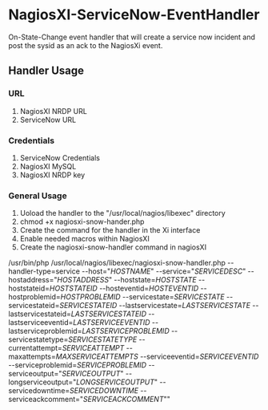 # NagiosXI-ServiceNow-EventHandler
On-State-Change event handler that will create a service now incident and post the sysid as an ack to the NagiosXi event.

## Handler Usage

### URL
1. NagiosXI NRDP URL
2. ServiceNow URL

### Credentials
1. ServiceNow Credentials
2. NagiosXI MySQL
3. NagiosXI NRDP key

### General Usage
1. Uoload the handler to the "/usr/local/nagios/libexec" directory
2. chmod +x nagiosxi-snow-hander.php
3. Create the command for the handler in the Xi interface
4. Enable needed macros within NagiosXI
5. Create the nagiosxi-snow-handler command in nagiosXI

/usr/bin/php /usr/local/nagios/libexec/nagiosxi-snow-handler.php --handler-type=service --host="$HOSTNAME$" --service="$SERVICEDESC$" --hostaddress="$HOSTADDRESS$" --hoststate=$HOSTSTATE$ --hoststateid=$HOSTSTATEID$ --hosteventid=$HOSTEVENTID$ --hostproblemid=$HOSTPROBLEMID$ --servicestate=$SERVICESTATE$ --servicestateid=$SERVICESTATEID$ --lastservicestate=$LASTSERVICESTATE$ --lastservicestateid=$LASTSERVICESTATEID$ --lastserviceeventid=$LASTSERVICEEVENTID$ --lastserviceproblemid=$LASTSERVICEPROBLEMID$ --servicestatetype=$SERVICESTATETYPE$ --currentattempt=$SERVICEATTEMPT$ --maxattempts=$MAXSERVICEATTEMPTS$ --serviceeventid=$SERVICEEVENTID$ --serviceproblemid=$SERVICEPROBLEMID$ --serviceoutput="$SERVICEOUTPUT$" --longserviceoutput="$LONGSERVICEOUTPUT$" --servicedowntime=$SERVICEDOWNTIME$ --serviceackcomment="$SERVICEACKCOMMENT$""

